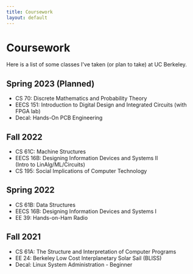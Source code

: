 ```yaml
---
title: Coursework
layout: default
---
```

# Coursework

Here is a list of some classes I've taken (or plan to take) at UC Berkeley.

## Spring 2023 (Planned)
- CS 70: Discrete Mathematics and Probability Theory
- EECS 151: Introduction to Digital Design and Integrated Circuits (with FPGA lab)
- Decal: Hands-On PCB Engineering

## Fall 2022
- CS 61C: Machine Structures
- EECS 16B: Designing Information Devices and Systems II<br>(Intro to LinAlg/ML/Circuits)
- CS 195: Social Implications of Computer Technology

## Spring 2022
- CS 61B: Data Structures
- EECS 16B: Designing Information Devices and Systems I
- EE 39: Hands-on-Ham Radio

## Fall 2021
- CS 61A: The Structure and Interpretation of Computer Programs
- EE 24: Berkeley Low Cost Interplanetary Solar Sail (BLISS)
- Decal: Linux System Administration - Beginner